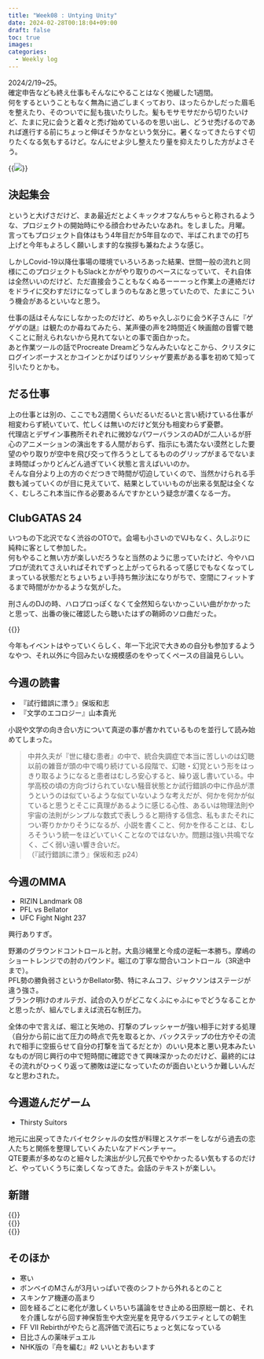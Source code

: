 ```yaml
---
title: "Week08 : Untying Unity"
date: 2024-02-28T00:18:04+09:00
draft: false
toc: true
images:
categories:
  - Weekly log
---
```

2024/2/19~25。  
確定申告なども終え仕事もそんなにやることはなく弛緩した1週間。  
何をするということもなく無為に過ごしまくっており、ほったらかしだった眉毛を整えたり、そのついでに髭も抜いたりした。髪もモサモサだから切りたいけど、たまに兄に会うと着々と禿げ始めているのを思い出し、どうせ禿げるのであれば進行する前にちょっと伸ばそうかなという気分に。暑くなってきたらすぐ切りたくなる気もするけど。なんにせよ少し整えたり量を抑えたりした方がよさそう。

{{<image src= "/images/images/240226.webp">}}

<!--more-->

## 決起集会

というと大げさだけど、まあ最近だとよくキックオフなんちゃらと称されるような、プロジェクトの開始時にやる顔合わせみたいなあれ。をしました。月曜。  
言ってもプロジェクト自体はもう4年目だか5年目なので、半ばこれまでの打ち上げと今年もよろしく願いします的な挨拶も兼ねたような感じ。

しかしCovid-19以降仕事場の環境でいろいろあった結果、世間一般の流れと同様にこのプロジェクトもSlackとかがやり取りのベースになっていて、それ自体は全然いいのだけど、ただ直接会うこともなくぬるーーーっと作業上の連絡だけをドライに交わすだけになってしまうのもなあと思っていたので、たまにこういう機会があるといいなと思う。

仕事の話はそんなにしなかったのだけど、めちゃ久しぶりに会うK子さんに『ゲゲゲの謎』は観たのか尋ねてみたら、某声優の声を2時間近く映画館の音響で聴くことに耐えられないから見れてないとの事で面白かった。  
あと作業ツールの話でProcreate Dreamどうなんみたいなとこから、クリスタにログインボーナスとかコインとかばりばりソシャゲ要素がある事を初めて知って引いたりとかも。

## だる仕事

上の仕事とは別の、ここでも2週間くらいだるいだるいと言い続けている仕事が相変わらず続いていて、忙しくは無いのだけど気分も相変わらず憂鬱。  
代理店とデザイン事務所それぞれに微妙なパワーバランスのADが二人いるが肝心のアニメーションの演出をする人間がおらず、指示にも満たない漠然とした要望のやり取りが空中を飛び交って作ろうとしてるもののグリップがまるでないまま時間ばっかりどんどん過ぎていく状態と言えばいいのか。  
そんな自分より上の方のぐだつきで時間が切迫していくので、当然かけられる手数も減っていくのが目に見えていて、結果としていいものが出来る気配は全くなく、むしろこれ本当に作る必要あるんですかという疑念が濃くなる一方。

## ClubGATAS 24

いつもの下北沢でなく渋谷のOTOで。会場も小さいのでVJもなく、久しぶりに純粋に客として参加した。  
何もやること無い方が楽しいだろうなと当然のように思っていたけど、今やハロプロが流れてさえいればそれでずっと上がってられるって感じでもなくなってしまっている状態だとちょいちょい手持ち無沙汰になりがちで、空間にフィットするまで時間がかかるような気がした。

刑さんのDJの時、ハロプロっぽくなくて全然知らないかっこいい曲がかかったと思って、出番の後に確認したら聴いたはずの鞘師のソロ曲だった。

{{<youtube sEi6oJeFwFI>}}

今年もイベントはやっていくらしく、年一下北沢で大きめの自分も参加するようなやつ、それ以外に今回みたいな規模感のをやってくペースの目論見らしい。

## 今週の読書

- 『試行錯誤に漂う』保坂和志
- 『文学のエコロジー』山本貴光

小説や文学の向き合い方について真逆の事が書かれているものを並行して読み始めてしまった。

> 中井久夫が『世に棲む患者』の中で、統合失調症で本当に苦しいのは幻聴以前の雑音が頭の中で鳴り続けている段階で、幻聴・幻覚という形をはっきり取るようになると患者はむしろ安心すると、繰り返し書いている。中学高校の頃の方向づけられていない騒音状態とか試行錯誤の中に作品が漂うというのは似ているような似ていないような考えだが、何かを何かが似ていると思うとそこに真理があるように感じる心性、あるいは物理法則や宇宙の法則がシンプルな数式で表しうると期待する信念、私もまたそれについ寄りかかりそうになるが、小説を書くこと、何かを作ることは、むしろそういう統一をほどいていくことなのではないか。問題は強い共鳴でなく、ごく弱い遠い響き合いだ。  
> （『試行錯誤に漂う』保坂和志 p24）

## 今週のMMA

- RIZIN Landmark 08
- PFL vs Bellator
- UFC Fight Night 237

興行ありすぎ。

野瀬のグラウンドコントロールと肘。大島沙緒里と今成の逆転一本勝ち。摩嶋のショートレンジでの肘のパウンド。堀江の丁寧な間合いコントロール（3R途中まで）。  
PFL勢の勝負弱さというかBellator勢、特にネムコフ、ジャクソンはステージが違う強さ。  
ブランク明けのオルテガ、試合の入りがどこなくふにゃふにゃでどうなることかと思ったが、組んでしまえば流石な制圧力。

全体の中で言えば、堀江と矢地の、打撃のプレッシャーが強い相手に対する処理（自分から前に出て圧力の時点で先を取るとか、バックステップの仕方やその流れで相手に空振らせて自分の打撃を当てるだとか）のいい見本と悪い見本みたいなものが同じ興行の中で短時間に確認できて興味深かったのだけど、最終的にはその流れがひっくり返って勝敗は逆になっていたのが面白いというか難しいんだなと思わされた。

## 今週遊んだゲーム

- Thirsty Suitors

地元に出戻ってきたバイセクシャルの女性が料理とスケボーをしながら過去の恋人たちと関係を整理していくみたいなアドベンチャー。  
QTE要素が多めなのと細々した演出が少し冗長でややかったるい気もするのだけど、やっていくうちに楽しくなってきた。会話のテキストが楽しい。

## 新譜

{{<youtube bNKXxwOQYB8>}}  
{{<youtube eodcwjrTuVQ>}}  
{{<youtube J1hSjZNX48I>}}

## そのほか

- 寒い
- ボンベイのMさんが3月いっぱいで夜のシフトから外れるとのこと
- スキンケア機運の高まり
- 回を経るごとに老化が激しくいちいち議論をせき止める田原総一朗と、それを介護しながら回す神保哲生や大空光星を見守るバラエティとしての朝生
- FF VII Rebirthがやたらと高評価で流石にちょっと気になっている
- 日比さんの薬味デュエル
- NHK版の『舟を編む』#2 いいとおもいます
